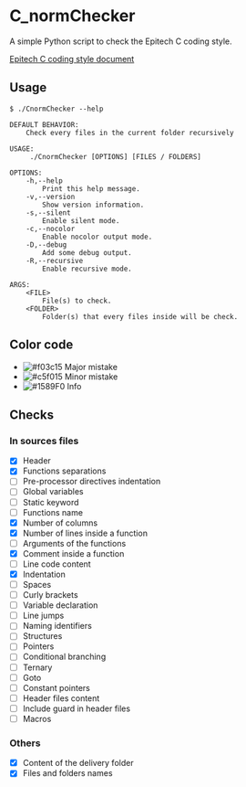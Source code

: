 # C_normChecker
A simple Python script to check the Epitech C coding style.

[Epitech C coding style document](epitech_c_coding_style.pdf)

## Usage
```
$ ./CnormChecker --help

DEFAULT BEHAVIOR:
	Check every files in the current folder recursively

USAGE:
	 ./CnormChecker [OPTIONS] [FILES / FOLDERS]

OPTIONS:
	-h,--help
		Print this help message.
	-v,--version
		Show version information.
	-s,--silent
		Enable silent mode.
	-c,--nocolor
		Enable nocolor output mode.
	-D,--debug
		Add some debug output.
	-R,--recursive
		Enable recursive mode.

ARGS:
	<FILE>
		File(s) to check.
	<FOLDER>
		Folder(s) that every files inside will be check.
```

## Color code
- ![#f03c15](https://placehold.it/15/f03c15/000000?text=+)  Major mistake
- ![#c5f015](https://placehold.it/15/c5f015/000000?text=+)  Minor mistake
- ![#1589F0](https://placehold.it/15/1589F0/000000?text=+)  Info

## Checks

### In sources files
- [x] Header
- [x] Functions separations
- [ ] Pre-processor directives indentation
- [ ] Global variables
- [ ] Static keyword
- [ ] Functions name
- [x] Number of columns
- [x] Number of lines inside a function
- [ ] Arguments of the functions
- [x] Comment inside a function
- [ ] Line code content
- [x] Indentation
- [ ] Spaces
- [ ] Curly brackets
- [ ] Variable declaration
- [ ] Line jumps
- [ ] Naming identifiers
- [ ] Structures
- [ ] Pointers
- [ ] Conditional branching
- [ ] Ternary
- [ ] Goto
- [ ] Constant pointers
- [ ] Header files content
- [ ] Include guard in header files
- [ ] Macros

### Others
- [x] Content of the delivery folder
- [x] Files and folders names
